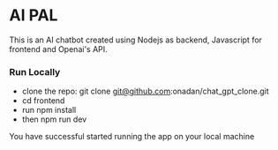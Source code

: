 # AI PAL

This is an AI chatbot created using Nodejs as backend, Javascript for frontend and Openai's API.

### Run Locally

- clone the repo: git clone git@github.com:onadan/chat_gpt_clone.git
- cd frontend
- run npm install
- then npm run dev

You have successful started running the app on your local machine
